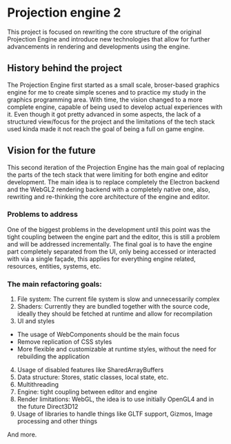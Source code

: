 # Projection engine 2
This project is focused on rewriting the core structure of the original Projection Engine and introduce new technologies that allow for further 
advancements in rendering and developments using the engine.


## History behind the project
The Projection Engine first started as a small scale, broser-based graphics engine for me to create simple scenes and to practice my study in the graphics programming area. With time, the vision changed to a more complete engine, capable of being used to develop actual experiences with it. Even though it got pretty advanced in some aspects, the lack of a structured view/focus for the project and the limitations of the tech stack used kinda made it not reach the goal of being a full on game engine. 

## Vision for the future
This second iteration of the Projection Engine has the main goal of replacing the parts of the tech stack that were limiting for both engine and editor development. The main idea is to replace completely the Electron backend and the WebGL2 rendering backend with a completely native one, also, rewriting and re-thinking the core architecture of the engine and editor. 

### Problems to address
One of the biggest problems in the development until this point was the tight coupling between the engine part and the editor, this is still a problem and will be addressed incrementally. The final goal is to have the engine part completely separated from the UI, only being accessed or interacted with via a single façade, this applies for everything engine related, resources, entities, systems, etc.

### The main refactoring goals:

1. File system: The current file system is slow and unnecessarily complex
2. Shaders: Currently they are bundled together with the source code, ideally they should be fetched at runtime and allow for recompilation
3. UI and styles
 - The usage of WebComponents should be the main focus
 - Remove replication of CSS styles
 - More flexible and customizable at runtime styles, without the need for rebuilding the application
4. Usage of disabled features like SharedArrayBuffers
5. Data structure: Stores, static classes, local state, etc.
6. Multithreading
7. Engine: tight coupling between editor and engine
8. Render limitations: WebGL, the idea is to use initially OpenGL4 and in the future Direct3D12
9. Usage of libraries to handle things like GLTF support, Gizmos, Image processing and other things
   
And more.

